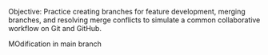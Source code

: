 Objective: Practice creating branches for feature development, merging branches, and resolving merge conflicts to simulate a common collaborative workflow on Git and GitHub.

MOdification in main branch
